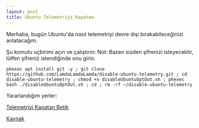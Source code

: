 ```yaml
---
layout: post
title: Ubuntu Telemetriyi Kapatma
---
```

Merhaba, bugün Ubuntu'da nasıl telemetriyi devre dışı bırakabileceğinizi anlatacağım.

Şu komutu uçbirimi açın ve çalıştırın:
Not: Bazen sizden şifrenizi isteyecektir, lütfen şifreniz istendiğinde onu girin.

```pkexec apt install git -y ; git clone https://github.com/LamdaLamdaLamda/disable-ubuntu-telemetry.git ; cd disable-ubuntu-telemetry ; chmod +x disableUbuntuOptOut.sh ; pkexec bash ./disableUbuntuOptOut.sh ; cd ; rm -rf ~/disable-ubuntu-telemetry```

Yararlandığım yerler:

[Telemetriyi Kapatan Betik](https://github.com/LamdaLamdaLamda/disable-ubuntu-telemetry)

[Kaynak](https://www.silicone-forum.com/konu/ubuntu-iyi-mi.11585/page-2#post-186153)
